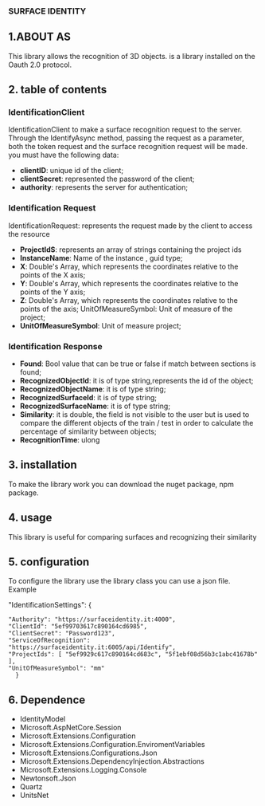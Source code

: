 ### SURFACE IDENTITY
 
## 1.ABOUT AS 
This library allows the recognition of 3D objects.
is a library installed on the Oauth 2.0 protocol.
 
## 2. table of contents


### IdentificationClient
IdentificationClient to make a surface recognition request to the server.
Through the IdentifyAsync method, passing the request as a parameter, both the token request and the surface recognition request will be made.
you must have the following data:
* **clientID**: unique id of the client;
* **clientSecret**: represented the password of the client;
* **authority**: represents the server for authentication;







### Identification Request
IdentificationRequest: represents the request made by the client to access the resource
 

* **ProjectIdS**: represents an array of strings containing the project ids
* **InstanceName**: Name of the instance , guid type;
* **X**: Double's Array, which represents the coordinates relative to the points of the X axis;
* **Y**: Double's Array, which represents the coordinates relative to the points of the Y axis;
* **Z**: Double's Array, which represents the coordinates relative to the points of the axis;
UnitOfMeasureSymbol: Unit of measure of the project;
* **UnitOfMeasureSymbol**: Unit of measure project;



### Identification Response
* **Found**: Bool value that can be true or false if match between sections is found;
* **RecognizedObjectId**: it is of type string,represents the id of the object;
* **RecognizedObjectName**: it is of type string;
* **RecognizedSurfaceId**: it is of type string;
* **RecognizedSurfaceName**: it is of type string;
* **Similarity**: it is double, the field is not visible to the user but is used to compare the different objects of the train / test in order to calculate the percentage of similarity between objects;
* **RecognitionTime**: ulong


## 3. installation
To make the library work you can download the nuget package, npm package.

## 4. usage
This library is useful for comparing surfaces and recognizing their similarity

## 5. configuration
To configure the library use the library class you can use a json file.
Example 
 
"IdentificationSettings": {

    "Authority": "https://surfaceidentity.it:4000",
    "ClientId": "5ef99703617c890164cd6985",
    "ClientSecret": "Password123",
    "ServiceOfRecognition": "https://surfaceidentity.it:6005/api/Identify",
    "ProjectIds": [ "5ef9929c617c890164cd683c", "5f1ebf08d56b3c1abc41678b" ],
    "UnitOfMeasureSymbol": "mm"
      }







## 6. Dependence
* IdentityModel
* Microsoft.AspNetCore.Session
* Microsoft.Extensions.Configuration
* Microsoft.Extensions.Configuration.EnviromentVariables
* Microsoft.Extensions.Configurations.Json
* Microsoft.Extensions.DependencyInjection.Abstractions
* Microsoft.Extensions.Logging.Console
* Newtonsoft.Json
* Quartz
* UnitsNet

